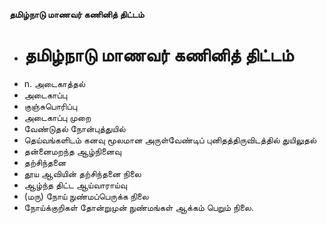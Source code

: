 **தமிழ்நாடு மாணவர் கணினித் திட்டம்**
- # தமிழ்நாடு மாணவர் கணினித் திட்டம்
- n. அடைகாத்தல்
- அடைகாப்பு
- குஞ்சுபொரிப்பு
- அடைகாப்பு முறை
- வேண்டுதல் நோன்புத்துயில்
- தெய்வங்களிடம் கனவு மூலமான அருள்வேண்டிப் புனிதத்திருவிடத்தில் துயிலுதல்
- தன்னைமறந்த ஆழ்நினைவு
- தற்சிந்தனை
- தூய ஆவியின் தற்சிந்தனை நிலை
- ஆழ்ந்த திட்ட ஆய்வாராய்வு
- (மரு) நோய் நுண்மப்பெருக்க நிலை
- நோய்க்குறிகள் தோன்றுமுன் நுண்மங்கள் ஆக்கம் பெறும் நிலை.

